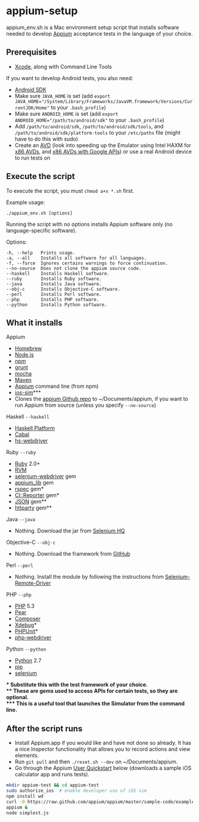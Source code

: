appium-setup
============

appium_env.sh is a Mac environment setup script that installs software needed to develop [Appium](http://appium.io/) acceptance tests in the language of your choice.

Prerequisites
-------------

* [Xcode](https://developer.apple.com/xcode/), along with Command Line Tools

If you want to develop Android tests, you also need:
* [Android SDK](http://developer.android.com/sdk/index.html)
* Make sure `JAVA_HOME` is set (add `export JAVA_HOME="/System/Library/Frameworks/JavaVM.framework/Versions/CurrentJDK/Home"` to your `.bash_profile`)
* Make sure `ANDROID_HOME` is set (add `export ANDROID_HOME="/path/to/android/sdk"` to your `.bash_profile`)
* Add `/path/to/android/sdk`, `/path/to/android/sdk/tools`, and `/path/to/android/sdk/platform-tools` to your `/etc/paths` file (might have to do this with sudo)
* Create an [AVD](http://developer.android.com/tools/devices/index.html) (look into speeding up the Emulator using Intel HAXM for [x86 AVDs](http://developer.android.com/tools/devices/emulator.html#accel-vm), and [x86 AVDs with Google APIs](http://codebutler.com/2012/10/10/configuring-a-usable-android-emulator/)) or use a real Android device to run tests on

Execute the script
------------------

To execute the script, you must `chmod a+x *.sh` first.

Example usage:

    ./appium_env.sh [options]

Running the script with no options installs Appium software only (no language-specific software).

Options:

    -h, --help   Prints usage.
    -a, --all    Installs all software for all languages.
    -f, --force  Ignores certains warnings to force continuation.
    --no-source  Does not clone the appium source code.
    --haskell    Installs Haskell software.
    --ruby       Installs Ruby software.
    --java       Installs Java software.
    --obj-c      Installs Objective-C software.
    --perl       Installs Perl software.
    --php        Installs PHP software.
    --python     Installs Python software.

What it installs
----------------

Appium
* [Homebrew](http://brew.sh/)
* [Node.js](http://nodejs.org/)
* [npm](https://npmjs.org/)
* [grunt](http://gruntjs.com/)
* [mocha](http://visionmedia.github.io/mocha/)
* [Maven](http://maven.apache.org/)
* [Appium](http://appium.io/) command line (from npm)
* [ios-sim](https://github.com/phonegap/ios-sim)***
* Clones the [appium Github repo](https://github.com/appium/appium) to ~/Documents/appium, if you want to run Appium from source (unless you specify `--no-source`)

Haskell `--haskell`
* [Haskell Platform](http://www.haskell.org/platform/)
* [Cabal](http://www.haskell.org/cabal/users-guide/index.html)
* [hs-webdriver](https://github.com/kallisti-dev/hs-webdriver)

Ruby `--ruby`
* [Ruby](http://www.ruby-lang.org/en/) 2.0+
* [RVM](https://rvm.io/)
* [selenium-webdriver](http://rubygems.org/gems/selenium-webdriver) gem
* [appium_lib](http://rubygems.org/gems/appium_lib) gem
* [rspec](http://rubygems.org/gems/rspec) gem*
* [CI::Reporter](http://rubygems.org/gems/ci_reporter) gem*
* [JSON](http://flori.github.io/json/) gem**
* [httparty](http://rubygems.org/gems/httparty) gem**

Java `--java`
* Nothing. Download the jar from [Selenium HQ](http://www.seleniumhq.org/download/)

Objective-C `--obj-c`
* Nothing. Download the framework from [GitHub](https://github.com/appium/selenium-objective-c)

Perl `--perl`
* Nothing. Install the module by following the instructions from [Selenium-Remote-Driver](https://github.com/aivaturi/Selenium-Remote-Driver)

PHP `--php`
* [PHP](http://www.php.net/) 5.3
* [Pear](http://pear.php.net/)
* [Composer](http://getcomposer.org/)
* [Xdebug](http://xdebug.org/index.php)*
* [PHPUnit](http://phpunit.de/manual/)*
* [php-webdriver](https://github.com/Element-34/php-webdriver)

Python `--python`
* [Python](http://www.python.org/) 2.7
* [pip](http://www.pip-installer.org/en/latest/)
* [selenium](https://pypi.python.org/pypi/selenium)

**\* Substitute this with the test framework of your choice.**  
**\*\* These are gems used to access APIs for certain tests, so they are optional.**  
**\*\*\* This is a useful tool that launches the Simulator from the command line.**

After the script runs
---------------------

* Install Appium.app if you would like and have not done so already. It has a nice Inspector functionality that allows you to record actions and view elements.
* Run `git pull` and then `./reset.sh --dev` on ~/Documents/appium.
* Go through the Appium [User Quickstart](http://appium.io/getting-started.html) below (downloads a sample iOS calculator app and runs tests).

```bash
mkdir appium-test && cd appium-test
sudo authorize_ios  # enable developer use of iOS sim
npm install wd
curl -O https://raw.github.com/appium/appium/master/sample-code/examples/node/simplest.js
appium &
node simplest.js
```
